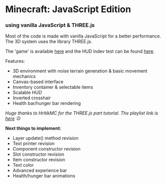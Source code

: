 # Minecraft: JavaScript Edition
### using vanilla JavaScript & THREE.js

Most of the code is made with vanilla JavaScript for a better performance.  
The 3D system uses the library THREE.js.  

The 'game' is available [here](https://matteoo34.github.io/MC) and the HUD indev test can be found [here](https://matteoo34.github.io/MC/hud.html).

Features:
+ 3D environment with noise terrain generation & basic movement mechanics
+ Canvas-based interface
+ Inventory container & selectable items
+ Scalable HUD
+ Inverted crosshair
+ Health bar/hunger bar rendering

*Huge thanks to HritikMC for the THREE.js part tutorial. The playlist link is [here](https://www.youtube.com/playlist?list=PLEtXCX1lakbhq_01JKJILx90wLfdwrJig) :D*

__Next things to implement:__
+ Layer update() method revision
+ Text printer revision
+ Component constructor revision
+ Slot constructor revision
+ Item constructor revision
+ Text color
+ Advanced experience bar
+ Health/hunger bar animations
